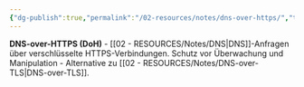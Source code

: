 ```yaml
---
{"dg-publish":true,"permalink":"/02-resources/notes/dns-over-https/","tags":["dns/verschlüsselung","sicherheit/privatsphäre"],"noteIcon":"","updated":"2025-08-27T15:03:19.972+02:00"}
---
```



**DNS-over-HTTPS (DoH)** - [[02 - RESOURCES/Notes/DNS\|DNS]]-Anfragen über verschlüsselte HTTPS-Verbindungen.
Schutz vor Überwachung und Manipulation - Alternative zu [[02 - RESOURCES/Notes/DNS-over-TLS\|DNS-over-TLS]].